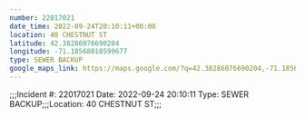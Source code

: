 ```yaml
---
number: 22017021
date_time: 2022-09-24T20:10:11+00:00
location: 40 CHESTNUT ST
latitude: 42.38286076690204
longitude: -71.18568018599677
type: SEWER BACKUP
google_maps_link: https://maps.google.com/?q=42.38286076690204,-71.18568018599677
---
```


;;;Incident #: 22017021  Date: 2022-09-24 20:10:11   Type: SEWER BACKUP;;;Location: 40 CHESTNUT ST;;;
